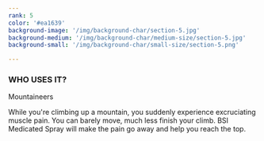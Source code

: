 ```yaml
---
rank: 5
color: '#ea1639'
background-image: '/img/background-char/section-5.jpg'
background-medium: '/img/background-char/medium-size/section-5.jpg'
background-small: '/img/background-char/small-size/section-5.png'

---
```


<h3>WHO USES IT?</h3>
<span>Mountaineers</span>
<p>While you're climbing up a mountain, you suddenly experience excruciating muscle pain. You can barely move, much less finish your climb. BSI Medicated Spray will make the pain go away and help you reach the top.</p>